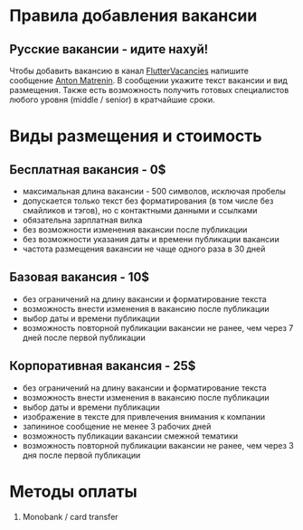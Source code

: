 # Правила добавления вакансии

## Русские вакансии - идите нахуй!

Чтобы добавить вакансию в канал [FlutterVacancies](https://t.me/fluttervacancies) напишите сообщение [Anton Matrenin](http://t.me/matreninAnton). В сообщении укажите текст вакансии и вид размещения.
Также есть возможность получить готовых специалистов любого уровня (middle / senior) в кратчайшие сроки. 

# Виды размещения и стоимость

## Бесплатная вакансия - 0$

* максимальная длина вакансии - 500 символов, исключая пробелы
* допускается только текст без форматирования (в том числе без смайликов и тэгов), но с контактными данными и ссылками
* обязательна зарплатная вилка
* без возможности изменения вакансии после публикации
* без возможности указания даты и времени публикации вакансии
* частота размещения вакансии не чаще одного раза в 30 дней

## Базовая вакансия - 10$

* без ограничений на длину вакансии и форматирование текста
* возможность внести изменения в вакансию после публикации
* выбор даты и времени публикации
* возможность повторной публикации вакансии не ранее, чем через 7 дней после первой публикации

## Корпоративная вакансия - 25$

* без ограничений на длину вакансии и форматирование текста
* возможность внести изменения в вакансию после публикации
* выбор даты и времени публикации
* изображение в тексте для привлечения внимания к компании
* запининое сообщение не менее 3 рабочих дней
* возможность публикации вакансии смежной тематики
* возможность повторной публикации вакансии не ранее, чем через 3 дня после первой публикации

# Методы оплаты

1. Monobank / card transfer
